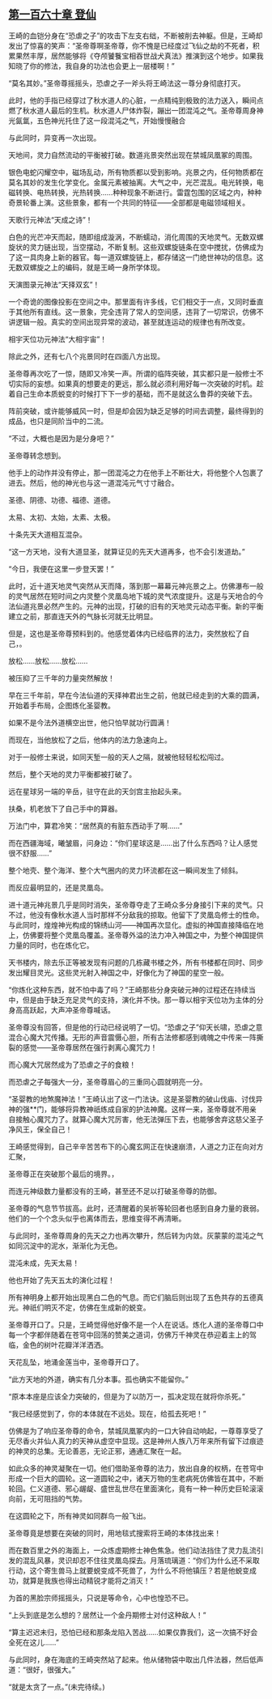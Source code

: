 ## [第一百六十章 登仙](https://www.xxbiquge.com/11_11207/9097945.html)


  王崎的血铠分身在“恐虐之子”的攻击下左支右绌，不断被削去神躯。但是，王崎却发出了惊喜的笑声：“圣帝尊啊圣帝尊，你不愧是已经度过飞仙之劫的不死者，积累果然丰厚，居然能够将《夺颅饕餮宝相吞世战犬真法》推演到这个地步。如果我知晓了你的修法，我自身的功法也会更上一层楼啊！”

  “莫名其妙。”圣帝尊摇摇头，恐虐之子一斧头将王崎法这一尊分身彻底打灭。

  此时，他的手指已经穿过了秋水道人的心脏，一点精纯到极致的法力送入，瞬间点燃了秋水道人最后的生机。秋水道人尸体炸裂，蹦出一团混沌之气。圣帝尊周身神光氤氲，五色神光托住了这一段混沌之气，开始慢慢融合

  与此同时，异变再一次出现。

  天地间，灵力自然流动的平衡被打破。数道兆景突然出现在禁城凤凰冢的周围。

  银色电蛇闪耀空中，磁场乱动，所有物质都以受到影响。兆景之内，任何物质都在莫名其妙的发生化学变化。金属元素被抽离。大气之中，光芒混乱。电光转换，电磁转换、电热转换，光热转换……种种现象不断进行。雷霆包围的区域之内，种种奇景轮番上演。这些景象，都有一个共同的特征——全部都是电磁领域相关。

  天歌行元神法“天成之诗”！

  白色的光芒冲天而起，随即组成漩涡，不断蠕动，消化周围的天地灵气。无数双螺旋状的灵力链出现，当空摆动，不断复制。这些双螺旋链条在空中搅扰，仿佛成为了这一具肉身上新的器官。每一道双螺旋链上，都存储这一门绝世神功的信息。这无数双螺旋之上的编码，就是王崎一身所学体现。

  天演图录元神法“天择双玄”！

  一个奇诡的图像投影在空间之中。那里面有许多线，它们相交于一点，又同时垂直于其他所有直线。这一景象，完全违背了常人的空间感，违背了一切常识，仿佛不讲逻辑一般。真实的空间出现异常的波动，甚至就连运动的规律也有所改变。

  相宇天位功元神法“大相宇宙”！

  除此之外，还有七八个兆景同时在四面八方出现。

  圣帝尊再次吃了一惊，随即又冷笑一声。所谓的临阵突破，其实都只是一般修士不切实际的妄想。如果真的想要走的更远，那么就必须利用好每一次突破的时机。趁着自己生命本质蜕变的时候打下下一步的基础，而不是就这么鲁莽的突破下去。

  阵前突破，或许能够威风一时，但是却会因为缺乏足够的时间去调整，最终得到的成品，也只是同阶当中的二流。

  “不过，大概也是因为是分身吧？”

  圣帝尊转念想到。

  他手上的动作并没有停止，那一团混沌之力在他手上不断壮大，将他整个人包裹了进去。然后，他的神光也与这一道混沌元气寸寸融合。

  圣德、阴德、功德、福德、道德。

  太易、太初、太始，太素、太极。

  十条先天大道相互混杂。

  “这一方天地，没有大道显圣，就算证见的先天大道再多，也不会引发道劫。”

  “今日，我便在这里一步登天罢！”

  此时，近十道天地灵气突然从天而降，落到那一幕幕元神兆景之上。仿佛瀑布一般的灵气居然在短时间之内灵整个灵凰岛地下城的灵气浓度提升。这是与天地合的今法仙道兆景必然产生的。元神的出现，打破的旧有的天地灵元动态平衡。新的平衡建立之前，那直连天外的气脉长河就无比明显。

  但是，这也是圣帝尊预料到的。他感觉着体内已经临界的法力，突然放松了自己，。

  放松……放松……放松……

  被压抑了三千年的力量突然解放！

  早在三千年前，早在今法仙道的天择神君出生之前，他就已经走到的大乘的圆满，开始着手布局，企图炼化圣婴教。

  如果不是今法外道横空出世，他只怕早就功行圆满！

  而现在，当他放松了之后，他体内的法力急速向上。

  对于一般修士来说，如同天堑一般的天人之隔，就被他轻轻松松闯过。

  然后，整个天地的灵力平衡都被打破了。

  远在星球另一端的辛岳，驻守在此的天剑宫主抬起头来。

  扶桑，机老放下了自己手中的算器。

  万法门中，算君冷笑：“居然真的有脏东西动手了啊……”

  而在西疆海域，曦皱眉，问身边：“你们星球这是……出了什么东西吗？让人感觉很不舒服……”

  整个地壳、整个海洋、整个大气圈内的灵力环流都在这一瞬间发生了倾斜。

  而反应最明显的，还是灵凰岛。

  进十道元神兆景几乎是同时消失，圣帝尊夺走了王崎众多分身接引下来的灵气。只不过，他没有像秋水道人当时那样不分敌我的掠取。他留下了灵凰岛修士的性命。与此同时，煌煌神光构成的锦绣山河——神国再次显化。虚拟的神国直接降临在地上，仿佛要将整个灵凰岛覆盖。圣帝尊外溢的法力冲入神国之中，为整个神国提供力量的同时，也在炼化它。

  天书楼内，除去乐正等被发现有问题的几栋藏书楼之外，所有书楼都在同时、同步发出耀目灵光。这些灵光射入神国之中，好像化为了神国的星空一般。

  “你炼化这种东西，就不怕中毒了吗？”王崎那些分身突破元神的过程还在持续当中，但是由于缺乏充足灵气的支持，演化并不快。那一尊以相宇天位功为主体的分身高高跃起，大声冲圣帝尊喊话。

  圣帝尊没有回答，但是他的行动已经说明了一切。“恐虐之子”仰天长啸，恐虐之意混合心魔大咒传播。无形的声音震慑心胆，所有古法修都感到魂魄之中传来一阵撕裂的感觉——圣帝尊居然在强行剥离心魔咒力！

  而心魔大咒居然成为了恐虐之子的食粮！

  而恐虐之子每强大一分，圣帝尊眉心的三重同心圆就明亮一分。

  “圣婴教的地煞魔神法！”王崎认出了这一门法诀。这是圣婴教的破山伐庙、讨伐异神的强**门，能够将异教神祇练成自家的护法神魔。这样一来，圣帝尊就不用亲自接触心魔咒力了。就算心魔大咒厉害，他无法弹压下去，也能够舍弃这慈父圣子净风王，保全自己！

  王崎感觉得到，自己辛辛苦苦布下的心魔玄网正在快速崩溃，人道之力正在向对方汇聚，

  圣帝尊正在突破那个最后的境界。，

  而连元神级数力量都没有的王崎，甚至还不足以打破圣帝尊的防御。

  圣帝尊的气息节节拔高。此时，还清醒着的吴祈等轮回者也感到自身力量的衰弱。他们的一个个念头似乎也离体而去，思维变得不再清晰。

  与此同时，圣帝尊周身的先天之力也再次攀升，然后转为内敛。灰蒙蒙的混沌之气如同沉淀中的泥水，渐渐化为无色。

  混沌未成，先天太易！

  他也开始了先天五太的演化过程！

  所有神明身上都开始出现黑白二色的气息。而它们脑后则出现了五色共存的五德真光。神祇们明灭不定，仿佛在生成新的蜕变。

  圣帝尊开口了。只是，王崎觉得他好像不是一个人在说话。炼化人道的圣帝尊口中每一个字都伴随着在苍穹中回荡的赞美之道词，仿佛万千神灵在恭迎着主上的驾临，金色的树叶花瓣洋洋洒洒。

  天花乱坠，地涌金莲当中，圣帝尊开口了。

  “此方天地的外道，确实有几分本事。孤也确实不能留你。”

  “原本本座是应该全力突破的，但是为了以防万一，孤决定现在就将你杀死。”

  “我已经感觉到了，你的本体就在不远处。现在，给孤去死吧！”

  仿佛是为了响应圣帝尊的命令，禁城凤凰冢内的一口大钟自动响起，一尊尊享受了无尽香火并仙人真力的天神从虚空中显现。这是神州人族八万年来所有留下过痕迹的神灵的总集。无论善恶，无论正邪，通通汇聚在一起。

  如此众多的神灵凝聚在一切。他们借助圣帝尊的法力，放出自身的权柄，在苍穹中形成一个巨大的圆轮。这一道圆轮之中，诸天万物的生老病死仿佛皆在其中，不断轮回。仁义道德、邪心龌龊、盛世乱世尽在里面演化，竟有一种一种历史巨轮滚滚向前，无可阻挡的气势。

  在这圆轮之下，所有神灵如同群鸟一般飞出。

  圣帝尊竟是想要在突破的同时，用地毯式搜索将王崎的本体找出来！

  而在数百里之外的海面上，一众炼虚期修士神色焦急。他们动法挡住了灵力乱流引发的混乱风暴，灵识却忍不住往灵凰岛探去。月落琉璃道：“你们为什么还不采取行动，这个寄生兽马上就要蜕变成不死兽了，为什么不将他镇压？若是他蜕变成功，就算是我族也得出动精锐才能将之消灭！”

  为首的黑脸宗师摇摇头，只说是等命令，心中也惶恐不已。

  “上头到底是怎么想的？居然让一个金丹期修士对付这种敌人！”

  “算主迟迟未归，恐怕已经和那条龙陷入苦战……如果仅靠我们，这一次搞不好会全死在这儿……”

  与此同时，身在海底的王崎突然站了起来。他从储物袋中取出几件法器，然后低声道：“很好，很强大。”

  “就是太贪了一点。”(未完待续。)
